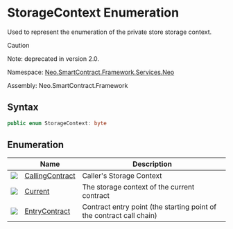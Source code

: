# StorageContext Enumeration

Used to represent the enumeration of the private store storage context.

> [!Caution]
> Note: deprecated in version 2.0.

Namespace: [Neo.SmartContract.Framework.Services.Neo](../neo.md)

Assembly: Neo.SmartContract.Framework

## Syntax

```c#
public enum StorageContext: byte
```

## Enumeration

| | Name | Description |
| ---------------------------------------- | ---------------------------------------- | ---------------------- |
| ![](https://i-msdn.sec.s-msft.com/dynimg/IC134134.jpeg) | [CallingContract](StorageContex/CallingContract.md) | Caller's Storage Context |
| ![](https://i-msdn.sec.s-msft.com/dynimg/IC134134.jpeg) | [Current](StorageContex/Current.md) | The storage context of the current contract |
| ![](https://i-msdn.sec.s-msft.com/dynimg/IC134134.jpeg) | [EntryContract](StorageContex/EntryContract.md) | Contract entry point (the starting point of the contract call chain) |
